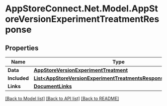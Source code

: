 # AppStoreConnect.Net.Model.AppStoreVersionExperimentTreatmentResponse

## Properties

Name | Type | Description | Notes
------------ | ------------- | ------------- | -------------
**Data** | [**AppStoreVersionExperimentTreatment**](AppStoreVersionExperimentTreatment.md) |  | 
**Included** | [**List&lt;AppStoreVersionExperimentTreatmentsResponseIncludedInner&gt;**](AppStoreVersionExperimentTreatmentsResponseIncludedInner.md) |  | [optional] 
**Links** | [**DocumentLinks**](DocumentLinks.md) |  | 

[[Back to Model list]](../README.md#documentation-for-models) [[Back to API list]](../README.md#documentation-for-api-endpoints) [[Back to README]](../README.md)

